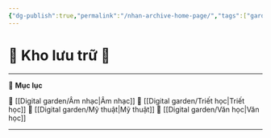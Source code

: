 ```yaml
---
{"dg-publish":true,"permalink":"/nhan-archive-home-page/","tags":["gardenEntry"],"created":"2025-01-18T10:12:25.191+00:00","updated":"2025-01-18T13:27:35.588+00:00"}
---
```



# 📁 **Kho lưu trữ** 📁

---

📜 **Mục lục**  

📁 [[Digital garden/Âm nhạc\|Âm nhạc]] 
📁 [[Digital garden/Triết học\|Triết học]] 
📁 [[Digital garden/Mỹ thuật\|Mỹ thuật]] 
📁 [[Digital garden/Văn học\|Văn học]]

---













